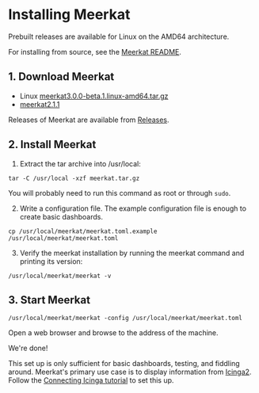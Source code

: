 # Installing Meerkat

Prebuilt releases are available for Linux on the AMD64 architecture.

For installing from source, see the [Meerkat README](https://github.com/meerkat-dashboard/meerkat).

## 1. Download Meerkat

* Linux [meerkat3.0.0-beta.1.linux-amd64.tar.gz]
* [meerkat2.1.1]

Releases of Meerkat are available from [Releases](https://github.com/meerkat-dashboard/meerkat/releases/).

[meerkat3.0.0-beta.1.linux-amd64.tar.gz]: https://github.com/meerkat-dashboard/meerkat/releases/download/v3.0.0-beta.1/meerkat.3.0.0-beta.1.linux-amd64.tar.gz
[meerkat2.1.1]: https://github.com/meerkat-dashboard/meerkat/releases/tag/2.1.1

## 2. Install Meerkat

1. Extract the tar archive into /usr/local:
```
tar -C /usr/local -xzf meerkat.tar.gz
```
You will probably need to run this command as root or through `sudo`.

2. Write a configuration file. The example configuration file is enough to create basic dashboards.
```
cp /usr/local/meerkat/meerkat.toml.example /usr/local/meerkat/meerkat.toml
```

3. Verify the meerkat installation by running the meerkat command and printing its version:
```
/usr/local/meerkat/meerkat -v
```

## 3. Start Meerkat
```
/usr/local/meerkat/meerkat -config /usr/local/meerkat/meerkat.toml
```

Open a web browser and browse to the address of the machine.

We're done!

This set up is only sufficient for basic dashboards, testing, and fiddling around.
Meerkat's primary use case is to display information from [Icinga2](https://icinga.com).
Follow the [Connecting Icinga tutorial](connect-icinga) to set this up.
